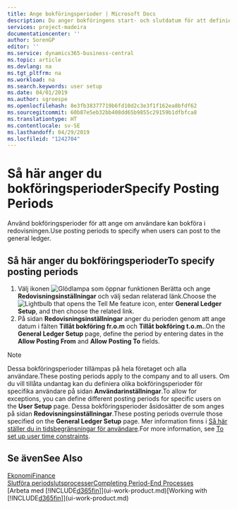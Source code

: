```yaml
---
title: Ange bokföringsperioder | Microsoft Docs
description: Du anger bokföringens start- och slutdatum för att definiera när användare kan bokföra i redovisningen.
services: project-madeira
documentationcenter: ''
author: SorenGP
editor: ''
ms.service: dynamics365-business-central
ms.topic: article
ms.devlang: na
ms.tgt_pltfrm: na
ms.workload: na
ms.search.keywords: user setup
ms.date: 04/01/2019
ms.author: sgroespe
ms.openlocfilehash: 8e3fb38377719b6fd10d2c3e3f1f162ea8bfdf62
ms.sourcegitcommit: 60b87e5eb32bb408dd65b9855c29159b1dfbfca8
ms.translationtype: HT
ms.contentlocale: sv-SE
ms.lasthandoff: 04/29/2019
ms.locfileid: "1242704"
---
```

# <a name="specify-posting-periods"></a><span data-ttu-id="30fd2-103">Så här anger du bokföringsperioder</span><span class="sxs-lookup"><span data-stu-id="30fd2-103">Specify Posting Periods</span></span>
<span data-ttu-id="30fd2-104">Använd bokföringsperioder för att ange om användare kan bokföra i redovisningen.</span><span class="sxs-lookup"><span data-stu-id="30fd2-104">Use posting periods to specify when users can post to the general ledger.</span></span>  

## <a name="to-specify-posting-periods"></a><span data-ttu-id="30fd2-105">Så här anger du bokföringsperioder</span><span class="sxs-lookup"><span data-stu-id="30fd2-105">To specify posting periods</span></span>
1. <span data-ttu-id="30fd2-106">Välj ikonen ![Glödlampa som öppnar funktionen Berätta](media/ui-search/search_small.png "Berätta vad du vill göra") och ange **Redovisningsinställningar** och välj sedan relaterad länk.</span><span class="sxs-lookup"><span data-stu-id="30fd2-106">Choose the ![Lightbulb that opens the Tell Me feature](media/ui-search/search_small.png "Tell me what you want to do") icon, enter **General Ledger Setup**, and then choose the related link.</span></span>  
2. <span data-ttu-id="30fd2-107">På sidan **Redovisningsinställningar** anger du perioden genom att ange datum i fälten **Tillåt bokföring fr.o.m** och **Tillåt bokföring t.o.m.**.</span><span class="sxs-lookup"><span data-stu-id="30fd2-107">On the **General Ledger Setup** page, define the period by entering dates in the **Allow Posting From** and **Allow Posting To** fields.</span></span>  

> [!NOTE]  
>   <span data-ttu-id="30fd2-108">Dessa bokföringsperioder tillämpas på hela företaget och alla användare.</span><span class="sxs-lookup"><span data-stu-id="30fd2-108">These posting periods apply to the company and to all users.</span></span> <span data-ttu-id="30fd2-109">Om du vill tillåta undantag kan du definiera olika bokföringsperioder för specifika användare på sidan **Användarinställningar**.</span><span class="sxs-lookup"><span data-stu-id="30fd2-109">To allow for exceptions, you can define different posting periods for specific users on the **User Setup** page.</span></span> <span data-ttu-id="30fd2-110">Dessa bokföringsperioder åsidosätter de som anges på sidan **Redovisningsinställningar**.</span><span class="sxs-lookup"><span data-stu-id="30fd2-110">These posting periods overrule those specified on the **General Ledger Setup** page.</span></span> <span data-ttu-id="30fd2-111">Mer information finns i [Så här ställer du in tidsbegränsningar för användare](ui-how-users-permissions.md#to-set-up-user-time-constraints).</span><span class="sxs-lookup"><span data-stu-id="30fd2-111">For more information, see [To set up user time constraints](ui-how-users-permissions.md#to-set-up-user-time-constraints).</span></span>

## <a name="see-also"></a><span data-ttu-id="30fd2-112">Se även</span><span class="sxs-lookup"><span data-stu-id="30fd2-112">See Also</span></span>
[<span data-ttu-id="30fd2-113">Ekonomi</span><span class="sxs-lookup"><span data-stu-id="30fd2-113">Finance</span></span>](finance.md)  
[<span data-ttu-id="30fd2-114">Slutföra periodslutsprocesser</span><span class="sxs-lookup"><span data-stu-id="30fd2-114">Completing Period-End Processes</span></span>](year-how-complete-period-end-processes.md)  
<span data-ttu-id="30fd2-115">[Arbeta med [!INCLUDE[d365fin](includes/d365fin_md.md)]](ui-work-product.md)</span><span class="sxs-lookup"><span data-stu-id="30fd2-115">[Working with [!INCLUDE[d365fin](includes/d365fin_md.md)]](ui-work-product.md)</span></span>
